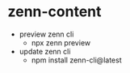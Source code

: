 # zenn-content
  - preview zenn cli
    - npx zenn preview
  - update zenn cli
    - npm install zenn-cli@latest
